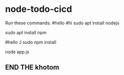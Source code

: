 # node-todo-cicd
Run these commands:
#hello
#hi
sudo apt install nodejs

sudo apt install npm

#hello J
sudo npm install

node app.js
## END THE khotom
